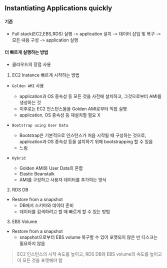 ## Instantiating Applications quickly

#### 기존

- Full stack(EC2,EBS,RDS) 실행 -> application 설치 -> 데이터 삽입 및 복구 -> 모든 내용 구성 -> application 실행

#### 더 빠르게 실행하는 방법

- 클라우드의 장점 사용

1. EC2 Instance 빠르게 시작하는 방법

- `Golden AMI` 사용

  - application과 OS 종속성 등 모든 것을 사전에 설치하고, 그것으로부터 AMI를 생성하는 것
  - 이후로는 EC2 인스턴스들을 Golden AMI로부터 직접 실행
  - application, OS 종속성 등 재설치할 필요 X

- `Bootstrap using User Data`
  - Bootstrap은 기본적으로 인스턴스가 처음 시작될 때 구성하는 것으로, application과 OS 종속성 등을 설치하기 위해 bootstrapping 할 수 있음
  - 느림

- `Hybrid`
    - Golden AMI와 User Data의 혼합
    - Elastic Beanstalk
    - AMI를 구성하고 사용자 데이터를 추가하는 방식

2. RDS DB
- Restore from a snapshot
    - DB에서 스키마와 데이터 준비
    - 데이터를 검색하려고 할 때 빠르게 할 수 있는 방법

3. EBS Volume
- Restore from a snapshot
    - snapshot으로부터 EBS volume 복구할 수 있어 포맷되지 않은 빈 디스크는 필요하지 않음

> EC2 인스턴스의 시작 속도를 높이고, RDS DB와 EBS volume의 속도를 높이고 이 모든 것을 포맷해야 함